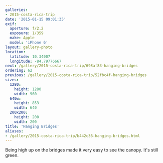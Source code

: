 ```yaml
---
galleries:
- 2015-costa-rica-trip
date: '2015-01-15 09:01:35'
exif:
  aperture: f/2.2
  exposure: 1/359
  make: Apple
  model: 'iPhone 6'
layout: gallery-photo
location:
  latitude: 10.34007
  longitude: -84.79776667
next: /gallery/2015-costa-rica-trip/698af83-hanging-bridges
ordering: 62
previous: /gallery/2015-costa-rica-trip/52fbc4f-hanging-bridges
sizes:
  1280:
    height: 1280
    width: 960
  640w:
    height: 853
    width: 640
  200x200:
    height: 200
    width: 200
title: 'Hanging Bridges'
aliases:
- /gallery/2015-costa-rica-trip/b442c36-hanging-bridges.html
---
```


Being high up on the bridges made it very easy to see the canopy. It's still green.
